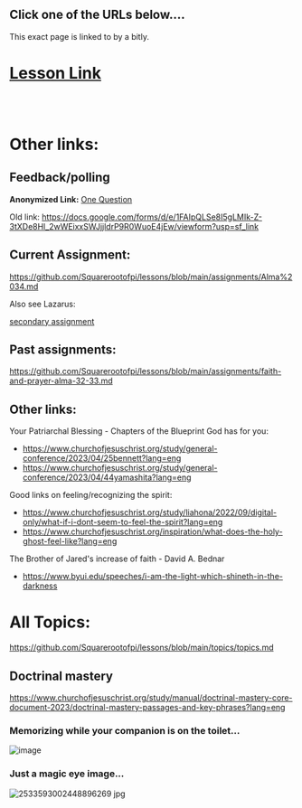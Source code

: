 ## Click one of the URLs below....

This exact page is linked to by a bitly.

# [Lesson Link](./seminary_doccov_2025/5%20Feb%202025%20doccov_8.md)

<br>

<br>

# Other links:

## Feedback/polling

**Anonymized Link:** [One Question](https://docs.google.com/forms/d/e/1FAIpQLSd2yuXrYHJ3hRLTzjOzub4nYC3c_19BAYJJOKwFYBlACM27VQ/viewform)

Old link: 
https://docs.google.com/forms/d/e/1FAIpQLSe8I5gLMIk-Z-3tXDe8Hl_2wWEixxSWJjjldrP9R0WuoE4jEw/viewform?usp=sf_link

## Current Assignment: 
https://github.com/Squarerootofpi/lessons/blob/main/assignments/Alma%2034.md

Also see Lazarus: 

[secondary assignment](./assignments/marymarthalazarus.md)

## Past assignments:

https://github.com/Squarerootofpi/lessons/blob/main/assignments/faith-and-prayer-alma-32-33.md

## Other links:

Your Patriarchal Blessing - Chapters of the Blueprint God has for you:
- https://www.churchofjesuschrist.org/study/general-conference/2023/04/25bennett?lang=eng
- https://www.churchofjesuschrist.org/study/general-conference/2023/04/44yamashita?lang=eng

Good links on feeling/recognizing the spirit:
- https://www.churchofjesuschrist.org/study/liahona/2022/09/digital-only/what-if-i-dont-seem-to-feel-the-spirit?lang=eng
- https://www.churchofjesuschrist.org/inspiration/what-does-the-holy-ghost-feel-like?lang=eng

The Brother of Jared's increase of faith - David A. Bednar
- https://www.byui.edu/speeches/i-am-the-light-which-shineth-in-the-darkness


# All Topics: 

https://github.com/Squarerootofpi/lessons/blob/main/topics/topics.md

## Doctrinal mastery

https://www.churchofjesuschrist.org/study/manual/doctrinal-mastery-core-document-2023/doctrinal-mastery-passages-and-key-phrases?lang=eng


### Memorizing while your companion is on the toilet...

![image](https://github.com/user-attachments/assets/c427aeb7-28a4-420c-9175-65506334b7e4)

### Just a magic eye image...

![2533593002448896269 jpg](https://github.com/user-attachments/assets/e97d86b5-8dc0-4d95-a0f0-606ffe6d5071)

